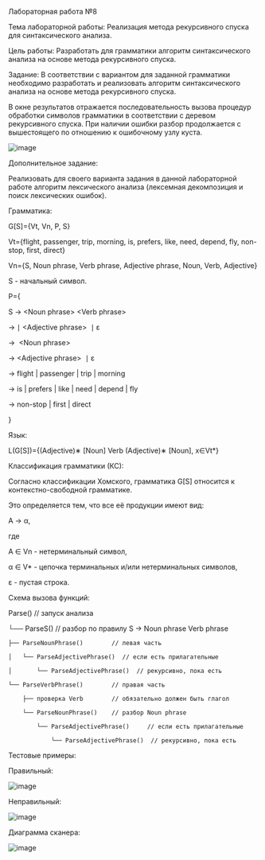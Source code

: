 Лабораторная работа №8

Тема лабораторной работы: Реализация метода рекурсивного спуска для синтаксического анализа.

Цель работы: Разработать для грамматики алгоритм синтаксического анализа на основе метода рекурсивного спуска.

Задание: В соответствии с вариантом для заданной грамматики необходимо разработать и реализовать алгоритм синтаксического анализа на основе метода рекурсивного спуска.

В окне результатов отражается последовательность вызова процедур обработки символов грамматики в соответствии с деревом рекурсивного спуска. При наличии ошибки разбор продолжается с вышестоящего по отношению к ошибочному узлу куста.

![image](https://github.com/user-attachments/assets/70bc83aa-429f-4085-a41c-e7556bc49c0e)

Дополнительное задание:

Реализовать для своего варианта задания в данной лабораторной работе алгоритм лексического анализа (лексемная декомпозиция и поиск лексических ошибок).

Грамматика:

G[S]={Vt, Vn, P, S}

Vt={flight, passenger, trip, morning, is, prefers, like, need, depend, fly, non-stop, first, direct}

Vn={S, Noun phrase, Verb phrase, Adjective phrase, Noun, Verb, Adjective}

S - начальный символ.

P={

S → <Noun phrase> <Verb phrase>

<Noun phrase> → <Noun> ∣ <Adjective phrase> <Noun> ∣ ε

<Verb phrase> → <Verb> <Noun phrase>

<Adjective phrase> → <Adjective phrase> <Adjective> ∣ ε

<Noun> → flight | passenger | trip | morning

<Verb> → is | prefers | like | need | depend | fly

<Adjective> → non-stop | first | direct

}

Язык:

L(G[S])={(Adjective)∗ [Noun] Verb (Adjective)∗ [Noun], x∈Vt*}

Классификация грамматики (КС):

Согласно классификации Хомского, грамматика G[S] относится к контекстно-свободной грамматике.

Это определяется тем, что все её продукции имеют вид:

A → α,

где

A ∈ Vn - нетерминальный символ,

α ∈ V* - цепочка терминальных и/или нетерминальных символов,

ε - пустая строка.

Схема вызова функций:

Parse()                           // запуск анализа

└── ParseS()                      // разбор по правилу S → Noun phrase Verb phrase

    ├── ParseNounPhrase()        // левая часть
    
    │   └── ParseAdjectivePhrase()  // если есть прилагательные
    
    │       └── ParseAdjectivePhrase()  // рекурсивно, пока есть
    
    └── ParseVerbPhrase()        // правая часть
    
        ├── проверка Verb        // обязательно должен быть глагол
        
        └── ParseNounPhrase()    // разбор Noun phrase
        
            └── ParseAdjectivePhrase()     // если есть прилагательные
            
                └── ParseAdjectivePhrase()  // рекурсивно, пока есть

Тестовые примеры:

Правильный:

![image](https://github.com/user-attachments/assets/261a3b84-0406-44d1-b114-188ae66680c3)

Неправильный:

![image](https://github.com/user-attachments/assets/965cc967-2831-44b0-ae86-ff5e593eec49)

Диаграмма сканера:

![image](https://github.com/user-attachments/assets/79abdead-14a2-4d5a-92a2-9f4fbe60a190)
